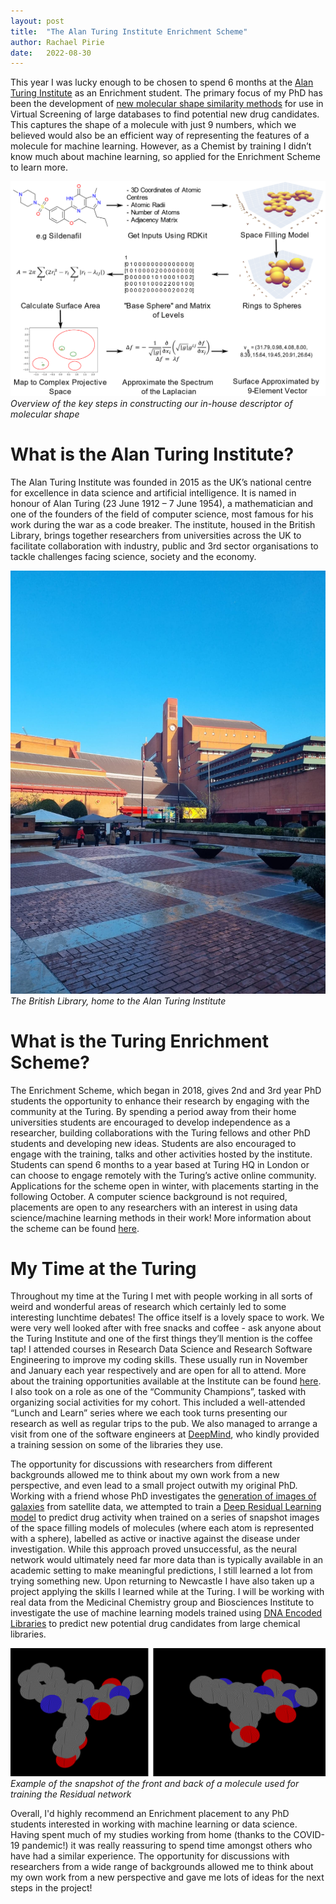 ```yaml
---
layout: post
title:  "The Alan Turing Institute Enrichment Scheme"
author: Rachael Pirie
date:   2022-08-30
---
```


This year I was lucky enough to be chosen to spend 6 months at the [Alan Turing Institute](https://www.turing.ac.uk/) as an Enrichment student. The primary focus of my PhD has been the development of [new molecular shape similarity methods](https://arxiv.org/abs/2201.04230) for use in Virtual Screening of large databases to find potential new drug candidates. This captures the shape of a molecule with just 9 numbers, which we believed would also be an efficient way of representing the features of a molecule for machine learning. However, as a Chemist by training I didn’t know much about machine learning, so applied for the Enrichment Scheme to learn more.

![](/assets/method_flow.png)
*Overview of the key steps in constructing our in-house descriptor of molecular shape*

# What is the Alan Turing Institute?

The Alan Turing Institute was founded in 2015 as the UK’s national centre for excellence in data science and artificial intelligence. It is named in honour of Alan Turing (23 June 1912 – 7 June 1954), a mathematician and one of the founders of the field of computer science, most famous for his work during the war as a code breaker. The institute, housed in the British Library, brings together researchers from universities across the UK to facilitate collaboration with industry, public and 3rd sector organisations to tackle challenges facing science, society and the economy. 

![](/assets/library.jpg)
*The British Library, home to the Alan Turing Institute*

# What is the Turing Enrichment Scheme?

The Enrichment Scheme, which began in 2018, gives 2nd and 3rd year PhD students the opportunity to enhance their research by engaging with the community at the Turing. By spending a period away from their home universities students are encouraged to develop independence as a researcher, building collaborations with the Turing fellows and other PhD students and developing new ideas. Students are also encouraged to engage with the training, talks and other activities hosted by the institute. Students can spend 6 months to a year based at Turing HQ in London or can choose to engage remotely with the Turing’s active online community. Applications for the scheme open in winter, with placements starting in the following October. A computer science background is not required, placements are open to any researchers with an interest in using data science/machine learning methods in their work! More information about the scheme can be found [here](https://www.turing.ac.uk/work-turing/studentships/enrichment). 

# My Time at the Turing

Throughout my time at the Turing I met with people working in all sorts of weird and wonderful areas of research which certainly led to some interesting lunchtime debates! The office itself is a lovely space to work. We were very well looked after with free snacks and coffee - ask anyone about the Turing Institute and one of the first things they’ll mention is the coffee tap! I attended courses in Research Data Science and Research Software Engineering to improve my coding skills. These usually run in November and January each year respectively and are open for all to attend. More about the training opportunities available at the Institute can be found [here](https://www.turing.ac.uk/opportunities-turing/skills-turing/learning-turing#opportunities). I also took on a role as one of the “Community Champions”, tasked with organizing social activities for my cohort. This included a well-attended “Lunch and Learn” series where we each took turns presenting our research as well as regular trips to the pub. We also managed to arrange a visit from one of the software engineers at [DeepMind](https://www.deepmind.com/), who kindly provided a training session on some of the libraries they use. 

The opportunity for discussions with researchers from different backgrounds allowed me to think about my own work from a new perspective, and even lead to a small project outwith my original PhD. Working with a friend whose PhD investigates the [generation of images of galaxies](https://arxiv.org/abs/2111.01713) from satellite data, we attempted to train a [Deep Residual Learning model](https://arxiv.org/abs/1512.03385) to predict drug activity when trained on a series of snapshot images of the space filling models of molecules (where each atom is represented with a sphere), labelled as active or inactive against the disease under investigation. While this approach proved unsuccessful, as the neural network would ultimately need far more data than is typically available in an academic setting to make meaningful predictions, I still learned a lot from trying something new. Upon returning to Newcastle I have also taken up a project applying the skills I learned while at the Turing. I will be working with real data from the Medicinal Chemistry group and Biosciences Institute to investigate the use of machine learning models trained using [DNA Encoded Libraries](https://cen.acs.org/articles/95/i25/DNA-encoded-libraries-revolutionizing-drug.html) to predict new potential drug candidates from large chemical libraries.

![](/assets/front_back.png)
*Example of the snapshot of the front and back of a molecule used for training the Residual network*

Overall, I'd highly recommend an Enrichment placement to any PhD students interested in working with machine learning or data science. Having spent much of my studies working from home (thanks to the COVID-19 pandemic!) it was really reassuring to spend time amongst others who have had a similar experience. The opportunity for discussions with researchers from a wide range of backgrounds allowed me to think about my own work from a new perspective and gave me lots of ideas for the next steps in the project!


